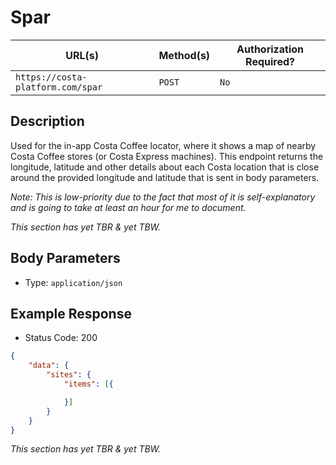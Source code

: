 # Spar
| URL(s) | Method(s) | Authorization Required? |
| ------ | --------- | ----------------------- |
| `https://costa-platform.com/spar` | `POST` | `No` |

## Description
Used for the in-app Costa Coffee locator, where it shows a map of nearby Costa Coffee stores (or Costa Express machines). This endpoint returns the longitude, latitude and other details about each Costa location that is close around the provided longitude and latitude that is sent in body parameters.

*Note: This is low-priority due to the fact that most of it is self-explanatory and is going to take at least an hour for me to document.*

*This section has yet TBR & yet TBW.*

## Body Parameters
- Type: `application/json`

## Example Response
- Status Code: 200
```json
{
	"data": {
		"sites": {
			"items": [{

            }]
        }
    }
}
```

*This section has yet TBR & yet TBW.*